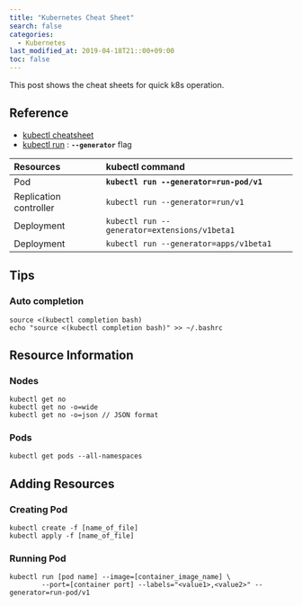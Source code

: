 ```yaml
---
title: "Kubernetes Cheat Sheet"
search: false
categories:
  - Kubernetes
last_modified_at: 2019-04-18T21::00+09:00
toc: false
---
```


This post shows the cheat sheets for quick k8s operation.

## Reference
* [kubectl cheatsheet](https://kubernetes.io/docs/reference/kubectl/cheatsheet/)
* [kubectl run](https://kubernetes.io/docs/reference/kubectl/conventions/#generators) : **`--generator`** flag  

|Resources|kubectl command|
|:--------|:--------------|
|Pod|**`kubectl run --generator=run-pod/v1`**|
|Replication controller|`kubectl run --generator=run/v1`|
|Deployment|`kubectl run --generator=extensions/v1beta1`|
|Deployment|`kubectl run --generator=apps/v1beta1`|

## Tips
### Auto completion
```console
source <(kubectl completion bash)
echo "source <(kubectl completion bash)" >> ~/.bashrc
```
## Resource Information
### Nodes
```console
kubectl get no
kubectl get no -o=wide
kubectl get no -o=json // JSON format
```
### Pods
```console
kubectl get pods --all-namespaces
```
## Adding Resources
### Creating Pod
```console
kubectl create -f [name_of_file]
kubectl apply -f [name_of_file]
```
### Running Pod
```console
kubectl run [pod name] --image=[container_image_name] \
        --port=[container port] --labels="<value1>,<value2>" --generator=run-pod/v1
```
